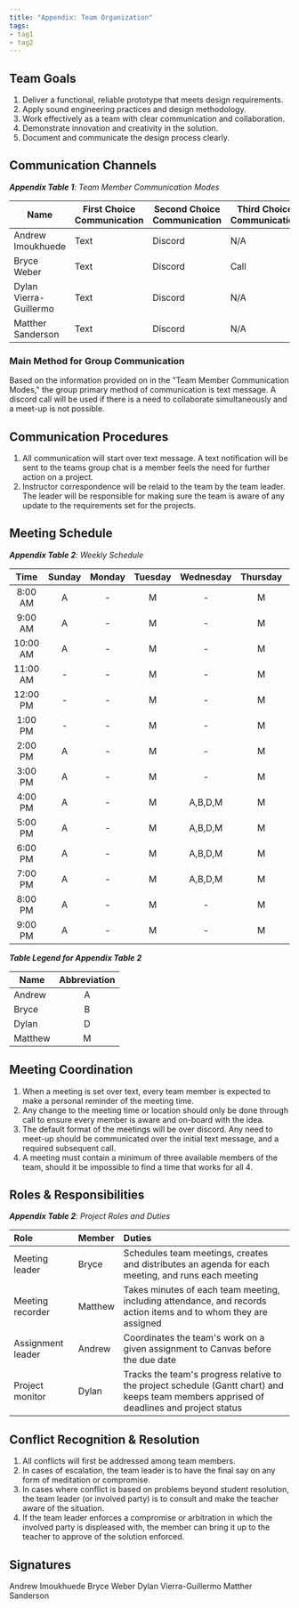 ```yaml
---
title: "Appendix: Team Organization"
tags:
- tag1
- tag2
---
```


## Team Goals

1. Deliver a functional, reliable prototype that meets design requirements.
2. Apply sound engineering practices and design methodology.
3. Work effectively as a team with clear communication and collaboration.
4. Demonstrate innovation and creativity in the solution.
5. Document and communicate the design process clearly.

## Communication Channels

_**Appendix Table 1**: Team Member Communication Modes_

| Name                   | First Choice Communication | Second Choice Communication | Third Choice Communication |
|------------------------|----------------------------|-----------------------------|----------------------------|
| Andrew Imoukhuede      | Text                       | Discord                     | N/A                        |
| Bryce Weber            | Text                       | Discord                     | Call                       |
| Dylan Vierra-Guillermo | Text                       | Discord                     | N/A                        |
| Matther Sanderson      | Text                       | Discord                     | N/A                        |

### Main Method for Group Communication

Based on the information provided on in the "Team Member Communication Modes," the group primary method of communication is text message. A discord call will be used if there is a need to collaborate simultaneously and a meet-up is not possible.
 
## Communication Procedures

1. All communication will start over text message. A text notification will be sent to the teams group chat is a member feels the need for further action on a project.
2. Instructor correspondence will be relaid to the team by the team leader. The leader will be responsible for making sure the team is aware of any update to the requirements set for the projects.

## Meeting Schedule

_**Appendix Table 2**: Weekly Schedule_

|   Time   | Sunday | Monday | Tuesday | Wednesday | Thursday | Friday  | Saturday |
|:--------:|:------:|:------:|:-------:|:---------:|:--------:|:-------:|:--------:|
| 8:00 AM  |   A    |   -    |    M    |     -     |    M     |    -    |    -     |
| 9:00 AM  |   A    |   -    |    M    |     -     |    M     |    -    |    -     |
| 10:00 AM |   A    |   -    |    M    |     -     |    M     |    -    |    -     |
| 11:00 AM |   -    |   -    |    M    |     -     |    M     |    -    |    -     |
| 12:00 PM |   -    |   -    |    M    |     -     |    M     |    -    | A,B,D,M  |
| 1:00 PM  |   -    |   -    |    M    |     -     |    M     |    -    | A,B,D,M  |
| 2:00 PM  |   A    |   -    |    M    |     -     |    M     |    -    | A,B,D,M  |
| 3:00 PM  |   A    |   -    |    M    |     -     |    M     |    -    | A,B,D,M  |
| 4:00 PM  |   A    |   -    |    M    |  A,B,D,M  |    M     | A,B,D,M | A,B,D,M  |
| 5:00 PM  |   A    |   -    |    M    |  A,B,D,M  |    M     | A,B,D,M | A,B,D,M  |
| 6:00 PM  |   A    |   -    |    M    |  A,B,D,M  |    M     | A,B,D,M | A,B,D,M  |
| 7:00 PM  |   A    |   -    |    M    |  A,B,D,M  |    M     | A,B,D,M | A,B,D,M  |
| 8:00 PM  |   A    |   -    |    M    |     -     |    M     |    -    |    -     |
| 9:00 PM  |   A    |   -    |    M    |     -     |    M     |    -    |    -     |

_**Table Legend for Appendix Table 2**_

| Name    | Abbreviation |
|---------|:------------:|
| Andrew  |      A       |
| Bryce   |      B       |
| Dylan   |      D       |
| Matthew |      M       |


## Meeting Coordination

1. When a meeting is set over text, every team member is expected to make a personal reminder of the meeting time.
1. Any change to the meeting time or location should only be done through call to ensure every member is aware and on-board with the idea.
1. The default format of the meetings will be over discord. Any need to meet-up should be communicated over the initial text message, and a required subsequent call.
1. A meeting must contain a minimum of three available members of the team, should it be impossible to find a time that works for all 4.

## Roles & Responsibilities

_**Appendix Table 2**: Project Roles and Duties_

| **Role**          | **Member** | **Duties**                                                                                                                                |
|:------------------|:-----------|:------------------------------------------------------------------------------------------------------------------------------------------|
| Meeting leader    | Bryce      | Schedules team meetings, creates and distributes an agenda for each meeting, and runs each meeting                                        |
| Meeting recorder  | Matthew    | Takes minutes of each team meeting, including attendance, and records action items and to whom they are assigned                          |
| Assignment leader | Andrew     | Coordinates the team's work on a given assignment to Canvas before the due date                                                           |
| Project monitor   | Dylan      | Tracks the team's progress relative to the project schedule (Gantt chart) and keeps team members apprised of deadlines and project status |

## Conflict Recognition & Resolution

1. All conflicts will first be addressed among team members.
2. In cases of escalation, the team leader is to have the final say on any form of meditation or compromise.
3. In cases where conflict is based on problems beyond student resolution, the team leader (or involved party) is to consult and make the teacher aware of the situation.
4. If the team leader enforces a compromise or arbitration in which the involved party is displeased with, the member can bring it up to the teacher to approve of the solution enforced.



## Signatures

Andrew Imoukhuede
Bryce Weber
Dylan Vierra-Guillermo
Matther Sanderson